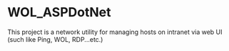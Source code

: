 # WOL_ASPDotNet
This project is a network utility for managing hosts on intranet via web UI (such like Ping, WOL, RDP...etc.)
